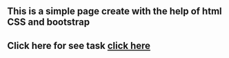 ## This is a simple page create with the help of html CSS and bootstrap
## Click here for see  task [click here](https://subratgoogle.github.io/task/)
